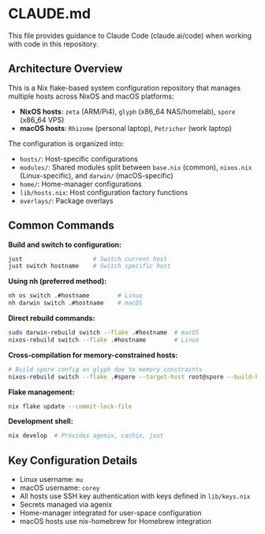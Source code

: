 # CLAUDE.md

This file provides guidance to Claude Code (claude.ai/code) when working with code in this repository.

## Architecture Overview

This is a Nix flake-based system configuration repository that manages multiple hosts across NixOS and macOS platforms:

- **NixOS hosts**: `zeta` (ARM/Pi4), `glyph` (x86_64 NAS/homelab), `spore` (x86_64 VPS)
- **macOS hosts**: `Rhizome` (personal laptop), `Petrichor` (work laptop)

The configuration is organized into:
- `hosts/`: Host-specific configurations
- `modules/`: Shared modules split between `base.nix` (common), `nixos.nix` (Linux-specific), and `darwin/` (macOS-specific)
- `home/`: Home-manager configurations
- `lib/hosts.nix`: Host configuration factory functions
- `overlays/`: Package overlays

## Common Commands

**Build and switch to configuration:**
```bash
just                    # Switch current host
just switch hostname    # Switch specific host
```

**Using nh (preferred method):**
```bash
nh os switch .#hostname        # Linux
nh darwin switch .#hostname    # macOS
```

**Direct rebuild commands:**
```bash
sudo darwin-rebuild switch --flake .#hostname  # macOS
nixos-rebuild switch --flake .#hostname        # Linux
```

**Cross-compilation for memory-constrained hosts:**
```bash
# Build spore config on glyph due to memory constraints
nixos-rebuild switch --flake .#spore --target-host root@spore --build-host localhost
```

**Flake management:**
```bash
nix flake update --commit-lock-file
```

**Development shell:**
```bash
nix develop  # Provides agenix, cachix, just
```

## Key Configuration Details

- Linux username: `mu`
- macOS username: `corey`
- All hosts use SSH key authentication with keys defined in `lib/keys.nix`
- Secrets managed via agenix
- Home-manager integrated for user-space configuration
- macOS hosts use nix-homebrew for Homebrew integration
